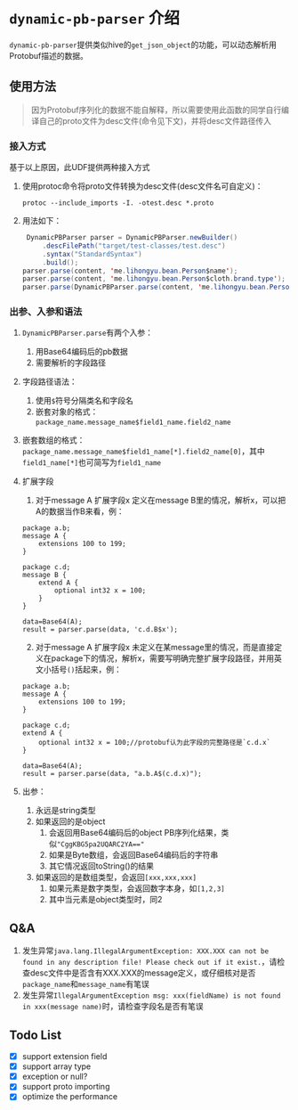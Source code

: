   
# `dynamic-pb-parser` 介绍  
  
`dynamic-pb-parser`提供类似hive的`get_json_object`的功能，可以动态解析用Protobuf描述的数据。  
  
## 使用方法  
  
>因为Protobuf序列化的数据不能自解释，所以需要使用此函数的同学自行编译自己的proto文件为desc文件(命令见下文)，并将desc文件路径传入  
  
### 接入方式  
基于以上原因，此UDF提供两种接入方式  
1. 使用protoc命令将proto文件转换为desc文件(desc文件名可自定义)：  
    ```  
    protoc --include_imports -I. -otest.desc *.proto  
    ```  
2. 用法如下：  
   ```java  
    DynamicPBParser parser = DynamicPBParser.newBuilder()  
        .descFilePath("target/test-classes/test.desc")  
        .syntax("StandardSyntax")  
        .build();  
   parser.parse(content, 'me.lihongyu.bean.Person$name');  
   parser.parse(content, 'me.lihongyu.bean.Person$cloth.brand.type');  
   parser.parse(DynamicPBParser.parse(content, 'me.lihongyu.bean.Person$proto_data'), 'me.lihongyu.bean.AddressBook$email');  
   ```  
  
### 出参、入参和语法  
  
1. `DynamicPBParser.parse`有两个入参：  
   1. 用Base64编码后的pb数据  
   2. 需要解析的字段路径  
2. 字段路径语法：  
   1. 使用`$`符号分隔类名和字段名  
   2. 嵌套对象的格式：`package_name.message_name$field1_name.field2_name`  
  3. 嵌套数组的格式：`package_name.message_name$field1_name[*].field2_name[0]`，其中`field1_name[*]`也可简写为`field1_name`  
  4. 扩展字段  
       1. 对于message A 扩展字段x 定义在message B里的情况，解析x，可以把A的数据当作B来看，例：  
          
        ```  
        package a.b;  
        message A {  
            extensions 100 to 199;  
        }        
          
        package c.d;  
        message B {  
            extend A {  
                optional int32 x = 100;  
            }  
        }  
          
        data=Base64(A);  
        result = parser.parse(data, 'c.d.B$x');   
        ```  
          
       2. 对于message A 扩展字段x 未定义在某message里的情况，而是直接定义在package下的情况，解析x，需要写明确完整扩展字段路径，并用英文小括号`()`括起来，例：  
          
        ```  
        package a.b;  
        message A {  
            extensions 100 to 199;  
        }        
          
        package c.d;  
        extend A {  
            optional int32 x = 100;//protobuf认为此字段的完整路径是`c.d.x`  
        }  
          
        data=Base64(A);  
        result = parser.parse(data, "a.b.A$(c.d.x)");  
        ```   
3. 出参：  
	1. 永远是string类型
	2. 如果返回的是object
		1. 会返回用Base64编码后的object PB序列化结果，类似`"CggKBG5pa2UQARC2YA=="`
		2. 如果是Byte数组，会返回Base64编码后的字符串
		3. 其它情况返回toString()的结果
	3. 如果返回的是数组类型，会返回`[xxx,xxx,xxx]`
		1. 如果元素是数字类型，会返回数字本身，如`[1,2,3]`
		2. 其中当元素是object类型时，同2
  
## Q&A  
1. 发生异常`java.lang.IllegalArgumentException: XXX.XXX can not be found in any description file! Please check out if it exist.`，请检查desc文件中是否含有XXX.XXX的message定义，或仔细核对是否`package_name`和`message_name`有笔误  
2. 发生异常`IllegalArgumentException msg: xxx(fieldName) is not found in xxx(message name)`时，请检查字段名是否有笔误
  
## Todo List  
  
- [x] support extension field   
- [x] support array type  
- [x] exception or null?  
- [x] support proto importing    
- [x] optimize the performance